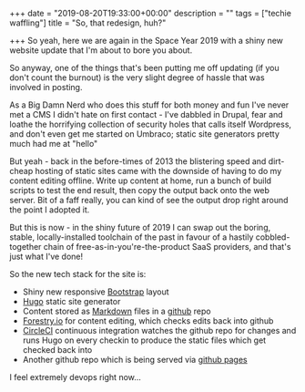 +++
date = "2019-08-20T19:33:00+00:00"
description = ""
tags = ["techie waffling"]
title = "So, that redesign, huh?"

+++
So yeah, here we are again in the Space Year 2019 with a shiny new website update that I'm about to bore you about.

So anyway, one of the things that's been putting me off updating (if you don't count the burnout) is the very slight degree of hassle that was involved in posting.

As a Big Damn Nerd who does this stuff for both money and fun I've never met a CMS I didn't hate on first contact - I've dabbled in Drupal, fear and loathe the horrifying collection of security holes that calls itself Wordpress, and don't even get me started on Umbraco; static site generators pretty much had me at "hello"

But yeah - back in the before-times of 2013 the blistering speed and dirt-cheap hosting of static sites came with the downside of having to do my content editing offline. Write up content at home, run a bunch of build scripts to test the end result, then copy the output back onto the web server. Bit of a faff really, you can kind of see the output drop right around the point I adopted it.

But this is now - in the shiny future of 2019 I can swap out the boring, stable, locally-installed toolchain of the past in favour of a hastily cobbled-together chain of free-as-in-you're-the-product SaaS providers, and that's just what I've done!

So the new tech stack for the site is:

* Shiny new responsive [Bootstrap](https://getbootstrap.com/) layout
* [Hugo](https://gohugo.io/) static site generator
* Content stored as [Markdown](https://en.wikipedia.org/wiki/Markdown) files in a [github](https://github.com/) repo
* [Forestry.io](https://forestry.io/) for content editing, which checks edits back into github
* [CircleCI](https://circleci.com/) continuous integration watches the github repo for changes and runs Hugo on every checkin to produce the static files which get checked back into
* Another github repo which is being served via [github pages](https://pages.github.com/)

I feel extremely devops right now...